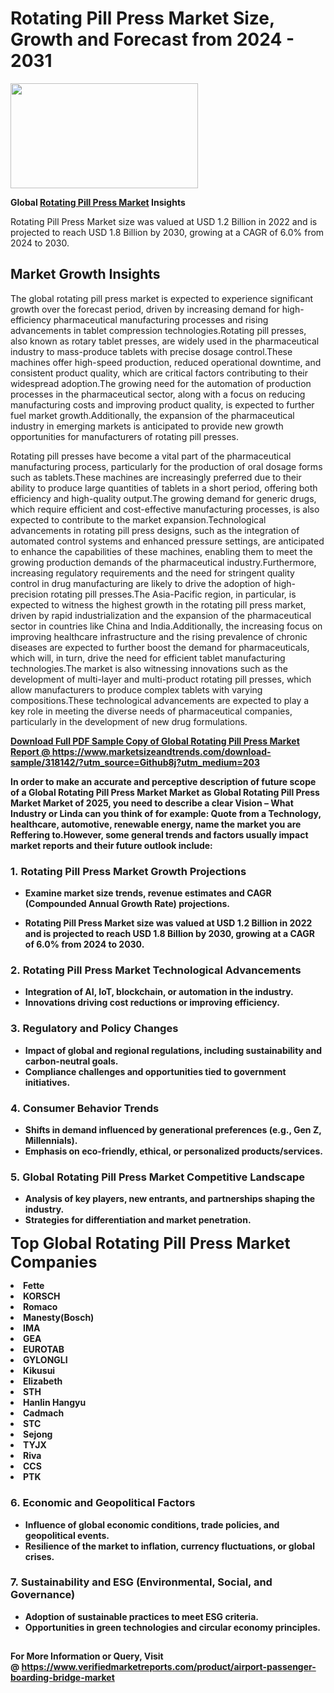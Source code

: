 <H1>Rotating Pill Press Market Size, Growth and Forecast from 2024 - 2031</H1><img class="aligncenter size-medium wp-image-584254" src="https://thirdeyenews.in/wp-content/uploads/2024/09/Global-Market-Research-300x168.jpeg" alt="" width="300" height="168" /><p><strong>Global&nbsp;<a href="https://www.marketsizeandtrends.com/download-sample/318142/?utm_source=Github8j?utm_medium=203">Rotating Pill Press Market</a> Insights</strong></p><p>Rotating Pill Press Market size was valued at USD 1.2 Billion in 2022 and is projected to reach USD 1.8 Billion by 2030, growing at a CAGR of 6.0% from 2024 to 2030.</p><p><h2>Market Growth Insights</h2> The global rotating pill press market is expected to experience significant growth over the forecast period, driven by increasing demand for high-efficiency pharmaceutical manufacturing processes and rising advancements in tablet compression technologies.Rotating pill presses, also known as rotary tablet presses, are widely used in the pharmaceutical industry to mass-produce tablets with precise dosage control.These machines offer high-speed production, reduced operational downtime, and consistent product quality, which are critical factors contributing to their widespread adoption.The growing need for the automation of production processes in the pharmaceutical sector, along with a focus on reducing manufacturing costs and improving product quality, is expected to further fuel market growth.Additionally, the expansion of the pharmaceutical industry in emerging markets is anticipated to provide new growth opportunities for manufacturers of rotating pill presses.<p><strong><a href="#"></a></strong></p> Rotating pill presses have become a vital part of the pharmaceutical manufacturing process, particularly for the production of oral dosage forms such as tablets.These machines are increasingly preferred due to their ability to produce large quantities of tablets in a short period, offering both efficiency and high-quality output.The growing demand for generic drugs, which require efficient and cost-effective manufacturing processes, is also expected to contribute to the market expansion.Technological advancements in rotating pill press designs, such as the integration of automated control systems and enhanced pressure settings, are anticipated to enhance the capabilities of these machines, enabling them to meet the growing production demands of the pharmaceutical industry.Furthermore, increasing regulatory requirements and the need for stringent quality control in drug manufacturing are likely to drive the adoption of high-precision rotating pill presses.The Asia-Pacific region, in particular, is expected to witness the highest growth in the rotating pill press market, driven by rapid industrialization and the expansion of the pharmaceutical sector in countries like China and India.Additionally, the increasing focus on improving healthcare infrastructure and the rising prevalence of chronic diseases are expected to further boost the demand for pharmaceuticals, which will, in turn, drive the need for efficient tablet manufacturing technologies.The market is also witnessing innovations such as the development of multi-layer and multi-product rotating pill presses, which allow manufacturers to produce complex tablets with varying compositions.These technological advancements are expected to play a key role in meeting the diverse needs of pharmaceutical companies, particularly in the development of new drug formulations.<p><strong><a href="#"></p><p><span class=""><strong>Download Full PDF Sample Copy of Global Rotating Pill Press Market Report</strong> @ <a href="https://www.marketsizeandtrends.com/download-sample/318142/?utm_source=Github8j?utm_medium=203" target="_blank">https://www.marketsizeandtrends.com/download-sample/318142/?utm_source=Github8j?utm_medium=203</a></span></p><p>In order to make an accurate and perceptive description of future scope of a Global&nbsp;Rotating Pill Press Market Market as Global&nbsp;Rotating Pill Press Market Market of 2025, you need to describe a clear Vision &ndash; What Industry or Linda can you think of for example: Quote from a Technology, healthcare, automotive, renewable energy, name the market you are Reffering to.However, some general trends and factors usually impact market reports and their future outlook include:</p><h3>1.&nbsp;<strong>Rotating Pill Press Market Growth Projections</strong></h3><ul><li>Examine market size trends, revenue estimates and CAGR (Compounded Annual Growth Rate) projections.</li><li><p>Rotating Pill Press Market size was valued at USD 1.2 Billion in 2022 and is projected to reach USD 1.8 Billion by 2030, growing at a CAGR of 6.0% from 2024 to 2030.</p></li></ul><h3>2.&nbsp;<strong>Rotating Pill Press Market Technological Advancements</strong></h3><ul><li>Integration of AI, IoT, blockchain, or automation in the industry.</li><li>Innovations driving cost reductions or improving efficiency.</li></ul><h3>3.&nbsp;<strong>Regulatory and Policy Changes</strong></h3><ul><li>Impact of global and regional regulations, including sustainability and carbon-neutral goals.</li><li>Compliance challenges and opportunities tied to government initiatives.</li></ul><h3>4.&nbsp;<strong>Consumer Behavior Trends</strong></h3><ul><li>Shifts in demand influenced by generational preferences (e.g., Gen Z, Millennials).</li><li>Emphasis on eco-friendly, ethical, or personalized products/services.</li></ul><h3>5.&nbsp;<strong>Global Rotating Pill Press Market Competitive Landscape</strong></h3><ul><li>Analysis of key players, new entrants, and partnerships shaping the industry.</li><li>Strategies for differentiation and market penetration.</li></ul><p data-pm-slice="1 1 []"><span style="color: inherit; font-family: inherit; font-size: 25px;">Top Global Rotating Pill Press Market Companies</span></p><div class="" data-test-id=""><p><li>Fette</li><li> KORSCH</li><li> Romaco</li><li> Manesty(Bosch)</li><li> IMA</li><li> GEA</li><li> EUROTAB</li><li> GYLONGLI</li><li> Kikusui</li><li> Elizabeth</li><li> STH</li><li> Hanlin Hangyu</li><li> Cadmach</li><li> STC</li><li> Sejong</li><li> TYJX</li><li> Riva</li><li> CCS</li><li> PTK</li></p></div><h3>6.&nbsp;<strong>Economic and Geopolitical Factors</strong></h3><ul><li>Influence of global economic conditions, trade policies, and geopolitical events.</li><li>Resilience of the market to inflation, currency fluctuations, or global crises.</li></ul><h3>7.&nbsp;<strong>Sustainability and ESG (Environmental, Social, and Governance)</strong></h3><ul><li>Adoption of sustainable practices to meet ESG criteria.</li><li>Opportunities in green technologies and circular economy principles.</li></ul><h2><strong style="font-size: 14px;">For More Information or Query, Visit @&nbsp;</strong><a style="background-color: #ffffff; font-size: 14px;" href="https://www.marketsizeandtrends.com/report/rotating-pill-press-market/" target="_blank">https://www.verifiedmarketreports.com/product/airport-passenger-boarding-bridge-market</a></h2>